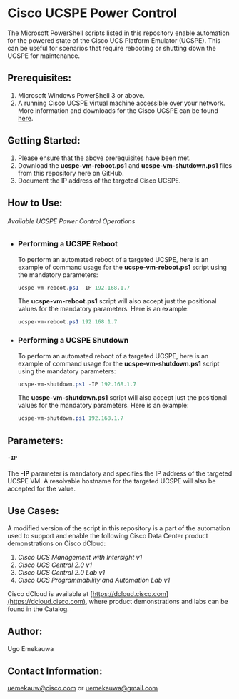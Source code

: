 # Cisco UCSPE Power Control

The Microsoft PowerShell scripts listed in this repository enable automation for the powered state of the Cisco UCS Platform Emulator (UCSPE). This can be useful for scenarios that require rebooting or shutting down the UCSPE for maintenance.

## Prerequisites:
1. Microsoft Windows PowerShell 3 or above.
2. A running Cisco UCSPE virtual machine accessible over your network. More information and downloads for the Cisco UCSPE can be found [here](https://community.cisco.com/t5/unified-computing-system/ucs-platform-emulator-downloads/ta-p/3648177).


## Getting Started:
1. Please ensure that the above prerequisites have been met.
2. Download the **ucspe-vm-reboot.ps1** and **ucspe-vm-shutdown.ps1** files from this repository here on GitHub.
3. Document the IP address of the targeted Cisco UCSPE.


## How to Use:
###### Available UCSPE Power Control Operations

- ### Performing a UCSPE Reboot
  To perform an automated reboot of a targeted UCSPE, here is an example of command usage for the **ucspe-vm-reboot.ps1** script using the mandatory parameters:
  ```powershell
  ucspe-vm-reboot.ps1 -IP 192.168.1.7
  ```

  The **ucspe-vm-reboot.ps1** script will also accept just the positional values for the mandatory parameters. Here is an example:
  ```powershell
  ucspe-vm-reboot.ps1 192.168.1.7
  ```

- ### Performing a UCSPE Shutdown
  To perform an automated reboot of a targeted UCSPE, here is an example of command usage for the **ucspe-vm-shutdown.ps1** script using the mandatory parameters:
  ```powershell
  ucspe-vm-shutdown.ps1 -IP 192.168.1.7
  ```

  The **ucspe-vm-shutdown.ps1** script will also accept just the positional values for the mandatory parameters. Here is an example:
  ```powershell
  ucspe-vm-shutdown.ps1 192.168.1.7
  ```


## Parameters:
#### `-IP`
The **-IP** parameter is mandatory and specifies the IP address of the targeted UCSPE VM. A resolvable hostname for the targeted UCSPE will also be accepted for the value.


## Use Cases:
A modified version of the script in this repository is a part of the automation used to support and enable the following Cisco Data Center product demonstrations on Cisco dCloud:

1. _Cisco UCS Management with Intersight v1_
2. _Cisco UCS Central 2.0 v1_
3. _Cisco UCS Central 2.0 Lab v1_
4. _Cisco UCS Programmability and Automation Lab v1_

Cisco dCloud is available at [https://dcloud.cisco.com](https://dcloud.cisco.com), where product demonstrations and labs can be found in the Catalog.


## Author:
Ugo Emekauwa


## Contact Information:
uemekauw@cisco.com or uemekauwa@gmail.com
